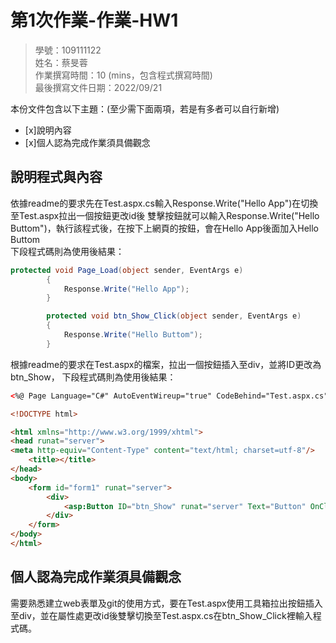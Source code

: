 ﻿# 第1次作業-作業-HW1
>
>學號：109111122
><br />
>姓名：蔡旻蓉
><br />
>作業撰寫時間：10 (mins，包含程式撰寫時間)
><br />
>最後撰寫文件日期：2022/09/21
>

本份文件包含以下主題：(至少需下面兩項，若是有多者可以自行新增)
- [x]說明內容
- [x]個人認為完成作業須具備觀念

## 說明程式與內容

依據readme的要求先在Test.aspx.cs輸入Response.Write("Hello App")在切換至Test.aspx拉出一個按鈕更改id後
雙擊按鈕就可以輸入Response.Write("Hello Buttom")，執行該程式後，在按下上網頁的按鈕，會在Hello App後面加入Hello Buttom
<br>下段程式碼則為使用後結果：

```csharp
protected void Page_Load(object sender, EventArgs e)
        {
            Response.Write("Hello App");
        }

        protected void btn_Show_Click(object sender, EventArgs e)
        {
            Response.Write("Hello Buttom");
        }
```

根據readme的要求在Test.aspx的檔案，拉出一個按鈕插入至div，並將ID更改為btn_Show，
下段程式碼則為使用後結果：

```html
<%@ Page Language="C#" AutoEventWireup="true" CodeBehind="Test.aspx.cs" Inherits="_111_1HW1.Test" %>

<!DOCTYPE html>

<html xmlns="http://www.w3.org/1999/xhtml">
<head runat="server">
<meta http-equiv="Content-Type" content="text/html; charset=utf-8"/>
    <title></title>
</head>
<body>
    <form id="form1" runat="server">
        <div>
            <asp:Button ID="btn_Show" runat="server" Text="Button" OnClick="btn_Show_Click" />
        </div>
    </form>
</body>
</html>

```


## 個人認為完成作業須具備觀念

需要熟悉建立web表單及git的使用方式，要在Test.aspx使用工具箱拉出按鈕插入至div，並在屬性處更改id後雙擊切換至Test.aspx.cs在btn_Show_Click裡輸入程式碼。

